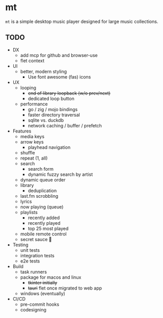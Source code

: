 # mt

`mt` is a simple desktop music player designed for large music collections.

<!-- TODO: minimum requirements -->
<!-- TODO: setup -->
<!-- TODO: dev -->
<!-- TODO: install -->

## TODO

* DX
  * add mcp for github and browser-use
  * flet context
* UI
  * better, modern styling
    * Use font awesome (fas) icons
* UX
  * looping
    * ~~end of library loopback (w/o prev/next)~~
    * dedicated loop button
  * performance
    * go / zig / mojo bindings
    * faster directory traversal
    * sqlite vs. duckdb
    * network caching / buffer / prefetch
* Features
  * media keys
  * arrow keys
    * playhead navigation
  * shuffle
  * repeat (1, all)
  * search
    * search form
    * dynamic fuzzy search by artist
  * dynamic queue order
  * library
    * deduplication
  * last.fm scrobbling
  * lyrics
  * now playing (queue)
  * playlists
    * recently added
    * recently played
    * top 25 most played
  * mobile remote control
  * secret sauce 💸
* Testing
  * unit tests
  * integration tests
  * e2e tests
* Build
  * task runners
  * package for macos and linux
    * ~~tkinter initially~~
    * ~~tauri~~ flet once migrated to web app
  * windows (eventually)
* CI/CD
  * pre-commit hooks
  * codesigning
